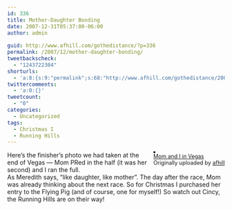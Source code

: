 ```yaml
---
id: 336
title: Mother-Daughter Bonding
date: 2007-12-31T05:37:00-06:00
author: admin
  
guid: http://www.afhill.com/gothedistance/?p=336
permalink: /2007/12/mother-daughter-bonding/
tweetbackscheck:
  - "1243722304"
shorturls:
  - 'a:8:{s:9:"permalink";s:68:"http://www.afhill.com/gothedistance/2007/12/mother-daughter-bonding/";s:7:"tinyurl";s:25:"http://tinyurl.com/95dngm";s:4:"isgd";s:17:"http://is.gd/gzqE";s:5:"bitly";s:18:"http://bit.ly/T5p7";s:5:"snipr";s:22:"http://snipr.com/aetv2";s:5:"snurl";s:22:"http://snurl.com/aetv2";s:7:"snipurl";s:24:"http://snipurl.com/aetv2";s:4:"trim";s:17:"http://tr.im/ar92";}'
twittercomments:
  - 'a:0:{}'
tweetcount:
  - "0"
categories:
  - Uncategorized
tags:
  - Christmas I
  - Running Hills
---
```

<div style="float: right; margin-left: 10px; margin-bottom: 10px;">
  <a href="http://www.flickr.com/photos/afhill/2149884997/" title="photo sharing"><img src="http://farm3.static.flickr.com/2014/2149884997_d06f9183a3_m.jpg" alt="" style="border: solid 2px #000000;" /></a> <br /> <span style="font-size: 0.9em; margin-top: 0px;"> <a href="http://www.flickr.com/photos/afhill/2149884997/">Mom and I in Vegas</a> <br /> Originally uploaded by <a href="http://www.flickr.com/people/afhill/">afhill</a> </span>
</div>

Here&#8217;s the finisher&#8217;s photo we had taken at the end of Vegas &#8212; Mom PRed in the half (it was her second) and I ran the full.  
As Meredith says, &#8220;like daughter, like mother&#8221;. The day after the race, Mom was already thinking about the next race. So for Christmas I purchased her entry to the Flying Pig (and of course, one for myself!) So watch out Cincy, the Running Hills are on their way!<br clear="all" />